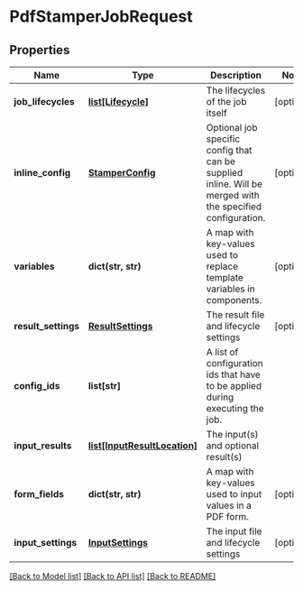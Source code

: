 # PdfStamperJobRequest

## Properties
Name | Type | Description | Notes
------------ | ------------- | ------------- | -------------
**job_lifecycles** | [**list[Lifecycle]**](Lifecycle.md) | The lifecycles of the job itself | [optional] 
**inline_config** | [**StamperConfig**](StamperConfig.md) | Optional job specific config that can be supplied inline. Will be merged with the specified configuration.  | [optional] 
**variables** | **dict(str, str)** | A map with key-values used to replace template variables in components. | [optional] 
**result_settings** | [**ResultSettings**](ResultSettings.md) | The result file and lifecycle settings | [optional] 
**config_ids** | **list[str]** | A list of configuration ids that have to be applied during executing the job. | 
**input_results** | [**list[InputResultLocation]**](InputResultLocation.md) | The input(s) and optional result(s) | 
**form_fields** | **dict(str, str)** | A map with key-values used to input values in a PDF form. | [optional] 
**input_settings** | [**InputSettings**](InputSettings.md) | The input file and lifecycle settings | [optional] 

[[Back to Model list]](../README.md#documentation-for-models) [[Back to API list]](../README.md#documentation-for-api-endpoints) [[Back to README]](../README.md)


